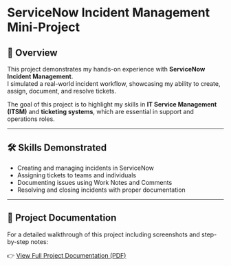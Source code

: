 # ServiceNow Incident Management Mini-Project

## 📌 Overview
This project demonstrates my hands-on experience with **ServiceNow Incident Management**.  
I simulated a real-world incident workflow, showcasing my ability to create, assign, document, and resolve tickets.

The goal of this project is to highlight my skills in **IT Service Management (ITSM)** and **ticketing systems**, which are essential in support and operations roles.

---

## 🛠️ Skills Demonstrated
- Creating and managing incidents in ServiceNow  
- Assigning tickets to teams and individuals  
- Documenting issues using Work Notes and Comments  
- Resolving and closing incidents with proper documentation  

---

## 📄 Project Documentation  
For a detailed walkthrough of this project including screenshots and step-by-step notes:  

👉 [View Full Project Documentation (PDF)](./ServiceNow%20Incident%20Management%20Mini-Project.pdf)


